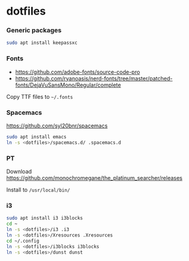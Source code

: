 # dotfiles

### Generic packages
```bash
sudo apt install keepassxc
```

### Fonts
* https://github.com/adobe-fonts/source-code-pro
* https://github.com/ryanoasis/nerd-fonts/tree/master/patched-fonts/DejaVuSansMono/Regular/complete

Copy TTF files to `~/.fonts`

### Spacemacs
https://github.com/syl20bnr/spacemacs

```bash
sudo apt install emacs
ln -s <dotfiles>/spacemacs.d/ .spacemacs.d
```

### PT
Download https://github.com/monochromegane/the_platinum_searcher/releases

Install to `/usr/local/bin/`

### i3
```bash
sudo apt install i3 i3blocks
cd ~
ln -s <dotfiles>/i3 .i3
ln -s <dotfiles>/Xresources .Xresources
cd ~/.config
ln -s <dotfiles>/i3blocks i3blocks
ln -s <dotfiles>/dunst dunst
```

